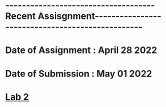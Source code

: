 # ------------------------------------Recent Assisgnment-------------------------------------------------
# Date of Assignment : April 28 2022
# Date of Submission : May 01 2022

# [Lab 2](https://github.com/dikshangurung/wt-lab-assignment/tree/main/Lab/Lab%202)
